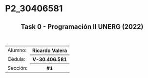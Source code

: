 # P2_30406581
<h2 align="center">Task 0 - Programación II UNERG (2022)</h2>
<br>
<table>
  <tr>
    <td>Alumno: </td>
    <th>Ricardo Valera</th>
  </tr>
  <tr>
    <td>Cédula: </td>
    <th>V-30.406.581</th>
  </tr>
  <tr>
    <td>Sección: </td>
    <th>#1</th>
  </tr>
</table>
